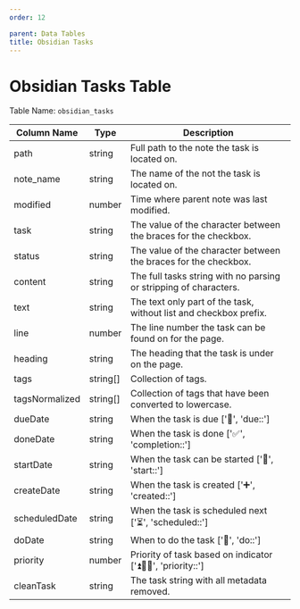 ```yaml
---
order: 12

parent: Data Tables
title: Obsidian Tasks
---
```


# Obsidian Tasks Table

Table Name: `obsidian_tasks`

| Column Name    | Type     | Description                                                       |
| -------------- | -------- | ----------------------------------------------------------------- |
| path           | string   | Full path to the note the task is located on.                     |
| note_name      | string   | The name of the not the task is located on.                       |
| modified       | number   | Time where parent note was last modified.                         |
| task           | string   | The value of the character between the braces for the checkbox.   |
| status         | string   | The value of the character between the braces for the checkbox.   |
| content        | string   | The full tasks string with no parsing or stripping of characters. |
| text           | string   | The text only part of the task, without list and checkbox prefix. |
| line           | number   | The line number the task can be found on for the page.            |
| heading        | string   | The heading that the task is under on the page.                   |
| tags           | string[] | Collection of tags.                                               |
| tagsNormalized | string[] | Collection of tags that have been converted to lowercase.         |
| dueDate        | string   | When the task is due ['📅', 'due::']                               |
| doneDate       | string   | When the task is done ['✅', 'completion::']                       |
| startDate      | string   | When the task can be started ['🛫', 'start::']                     |
| createDate     | string   | When the task is created ['➕', 'created::']                       |
| scheduledDate  | string   | When the task is scheduled next ['⏳', 'scheduled::']              |
| doDate         | string   | When to do the task ['💨', 'do::']                                 |
| priority       | number   | Priority of task based on indicator ['⏫🔼🔽', 'priority::']         |
| cleanTask      | string   | The task string with all metadata removed.                        |